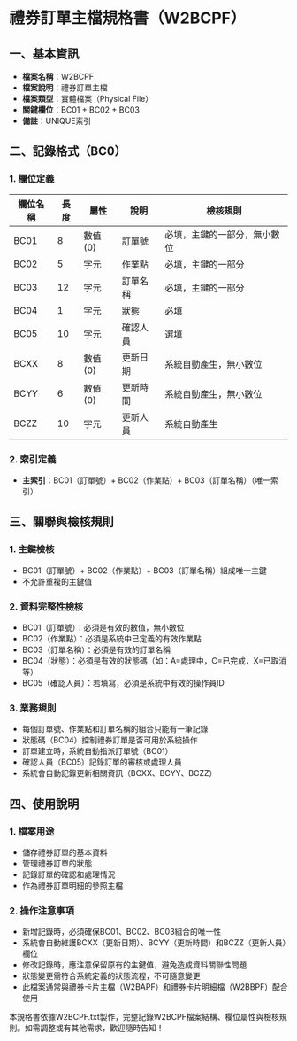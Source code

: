 # 禮券訂單主檔規格書（W2BCPF）

## 一、基本資訊
- **檔案名稱**：W2BCPF
- **檔案說明**：禮券訂單主檔
- **檔案類型**：實體檔案（Physical File）
- **關鍵欄位**：BC01 + BC02 + BC03
- **備註**：UNIQUE索引

## 二、記錄格式（BC0）

### 1. 欄位定義
| 欄位名稱 | 長度 | 屬性 | 說明 | 檢核規則 |
|----------|------|------|------|----------|
| BC01     | 8    | 數值(0) | 訂單號 | 必填，主鍵的一部分，無小數位 |
| BC02     | 5    | 字元 | 作業點 | 必填，主鍵的一部分 |
| BC03     | 12   | 字元 | 訂單名稱 | 必填，主鍵的一部分 |
| BC04     | 1    | 字元 | 狀態 | 必填 |
| BC05     | 10   | 字元 | 確認人員 | 選填 |
| BCXX     | 8    | 數值(0) | 更新日期 | 系統自動產生，無小數位 |
| BCYY     | 6    | 數值(0) | 更新時間 | 系統自動產生，無小數位 |
| BCZZ     | 10   | 字元 | 更新人員 | 系統自動產生 |

### 2. 索引定義
- **主索引**：BC01（訂單號）+ BC02（作業點）+ BC03（訂單名稱）（唯一索引）

## 三、關聯與檢核規則

### 1. 主鍵檢核
- BC01（訂單號）+ BC02（作業點）+ BC03（訂單名稱）組成唯一主鍵
- 不允許重複的主鍵值

### 2. 資料完整性檢核
- BC01（訂單號）：必須是有效的數值，無小數位
- BC02（作業點）：必須是系統中已定義的有效作業點
- BC03（訂單名稱）：必須是有效的訂單名稱
- BC04（狀態）：必須是有效的狀態碼（如：A=處理中，C=已完成，X=已取消等）
- BC05（確認人員）：若填寫，必須是系統中有效的操作員ID

### 3. 業務規則
- 每個訂單號、作業點和訂單名稱的組合只能有一筆記錄
- 狀態碼（BC04）控制禮券訂單是否可用於系統操作
- 訂單建立時，系統自動指派訂單號（BC01）
- 確認人員（BC05）記錄訂單的審核或處理人員
- 系統會自動記錄更新相關資訊（BCXX、BCYY、BCZZ）

## 四、使用說明

### 1. 檔案用途
- 儲存禮券訂單的基本資料
- 管理禮券訂單的狀態
- 記錄訂單的確認和處理情況
- 作為禮券訂單明細的參照主檔

### 2. 操作注意事項
- 新增記錄時，必須確保BC01、BC02、BC03組合的唯一性
- 系統會自動維護BCXX（更新日期）、BCYY（更新時間）和BCZZ（更新人員）欄位
- 修改記錄時，應注意保留原有的主鍵值，避免造成資料關聯性問題
- 狀態變更需符合系統定義的狀態流程，不可隨意變更
- 此檔案通常與禮券卡片主檔（W2BAPF）和禮券卡片明細檔（W2BBPF）配合使用

本規格書依據W2BCPF.txt製作，完整記錄W2BCPF檔案結構、欄位屬性與檢核規則。如需調整或有其他需求，歡迎隨時告知！ 